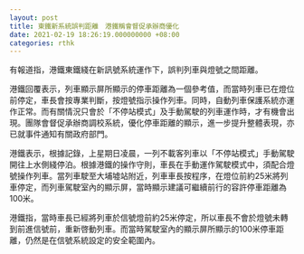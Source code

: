```yaml
---
layout: post
title: 東鐵新系統誤判距離　港鐵稱會督促承辦商優化
date: 2021-02-19 18:26:19.000000000 +08:00
categories: rthk
---
```


有報道指，港鐵東鐵綫在新訊號系統運作下，誤判列車與燈號之間距離。

港鐵回覆表示，列車顯示屏所顯示的停車距離為一個參考值，而當時列車已在燈位前停定，車長會按專業判斷，按燈號指示操作列車。同時，自動列車保護系統亦運作正常。而有關情況只會於「不停站模式」及手動駕駛的列車運作時，才有機會出現。團隊會督促承辦商調校系統，優化停車距離的顯示，進一步提升整體表現，亦已就事件通知有關政府部門。

港鐵表示，根據記錄，上星期日凌晨，一列不載客列車以「不停站模式」手動駕駛開往上水側綫停泊。根據港鐵的操作守則，車長在手動運作駕駛模式中，須配合燈號操作列車。當列車駛至大埔墟站附近，列車車長按程序，在燈位前約25米將列車停定，而列車駕駛室內的顯示屏，當時顯示建議可繼續前行的容許停車距離為100米。

港鐵指，當時車長已經將列車於信號燈前約25米停定，所以車長不會於燈號未轉到前進信號前，重新啓動列車。而當時駕駛室內的顯示屏所顯示的100米停車距離，仍然是在信號系統設定的安全範圍內。
